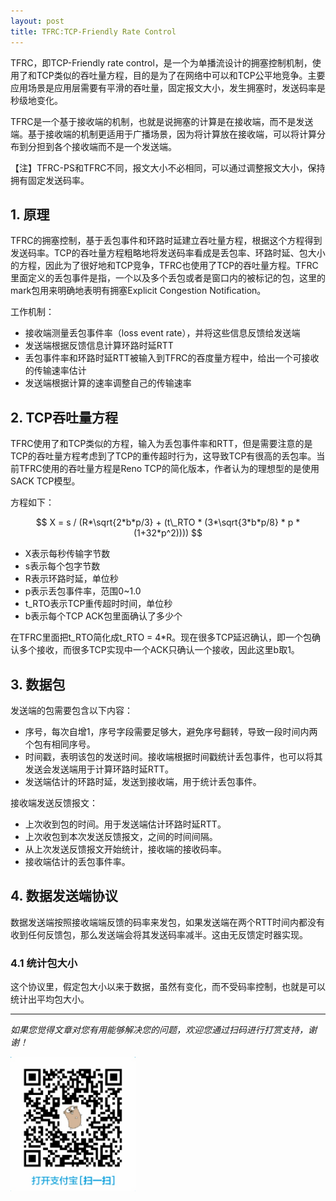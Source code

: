 ```yaml
---
layout: post
title: TFRC:TCP-Friendly Rate Control
---
```


TFRC，即TCP-Friendly rate control，是一个为单播流设计的拥塞控制机制，使用了和TCP类似的吞吐量方程，目的是为了在网络中可以和TCP公平地竞争。主要应用场景是应用层需要有平滑的吞吐量，固定报文大小，发生拥塞时，发送码率是秒级地变化。

TFRC是一个基于接收端的机制，也就是说拥塞的计算是在接收端，而不是发送端。基于接收端的机制更适用于广播场景，因为将计算放在接收端，可以将计算分布到分担到各个接收端而不是一个发送端。

【注】TFRC-PS和TFRC不同，报文大小不必相同，可以通过调整报文大小，保持拥有固定发送码率。

## 1. 原理
TFRC的拥塞控制，基于丢包事件和环路时延建立吞吐量方程，根据这个方程得到发送码率。TCP的吞吐量方程粗略地将发送码率看成是丢包率、环路时延、包大小的方程，因此为了很好地和TCP竞争，TFRC也使用了TCP的吞吐量方程。TFRC里面定义的丢包事件是指，一个以及多个丢包或者是窗口内的被标记的包，这里的mark包用来明确地表明有拥塞Explicit Congestion Notification。

工作机制：

* 接收端测量丢包事件率（loss event rate），并将这些信息反馈给发送端
* 发送端根据反馈信息计算环路时延RTT
* 丢包事件率和环路时延RTT被输入到TFRC的吞度量方程中，给出一个可接收的传输速率估计
* 发送端根据计算的速率调整自己的传输速率

## 2. TCP吞吐量方程
TFRC使用了和TCP类似的方程，输入为丢包事件率和RTT，但是需要注意的是TCP的吞吐量方程考虑到了TCP的重传超时行为，这导致TCP有很高的丢包率。当前TFRC使用的吞吐量方程是Reno TCP的简化版本，作者认为的理想型的是使用SACK TCP模型。

方程如下：

$$
X = s / (R*\sqrt{2*b*p/3} + (t\_RTO * (3*\sqrt{3*b*p/8} * p * (1+32*p^2))))
$$

* X表示每秒传输字节数
* s表示每个包字节数
* R表示环路时延，单位秒
* p表示丢包事件率，范围0~1.0
* t_RTO表示TCP重传超时时间，单位秒
* b表示每个TCP ACK包里面确认了多少个

在TFRC里面把t_RTO简化成t_RTO = 4*R。现在很多TCP延迟确认，即一个包确认多个接收，而很多TCP实现中一个ACK只确认一个接收，因此这里b取1。


## 3. 数据包
发送端的包需要包含以下内容：

* 序号，每次自增1，序号字段需要足够大，避免序号翻转，导致一段时间内两个包有相同序号。
* 时间戳，表明该包的发送时间。接收端根据时间戳统计丢包事件，也可以将其发送会发送端用于计算环路时延RTT。
* 发送端估计的环路时延，发送到接收端，用于统计丢包事件。

接收端发送反馈报文：

* 上次收到包的时间。用于发送端估计环路时延RTT。
* 上次收包到本次发送反馈报文，之间的时间间隔。
* 从上次发送反馈报文开始统计，接收端的接收码率。
* 接收端估计的丢包事件率。

## 4. 数据发送端协议
数据发送端按照接收端端反馈的码率来发包，如果发送端在两个RTT时间内都没有收到任何反馈包，那么发送端会将其发送码率减半。这由无反馈定时器实现。

### 4.1 统计包大小
这个协议里，假定包大小以来于数据，虽然有变化，而不受码率控制，也就是可以统计出平均包大小。

---

_如果您觉得文章对您有用能够解决您的问题，欢迎您通过扫码进行打赏支持，谢谢！_

<img src="/public/post/img/alipay.jpg" style="width: 200px;margin:auto auto;"/>

